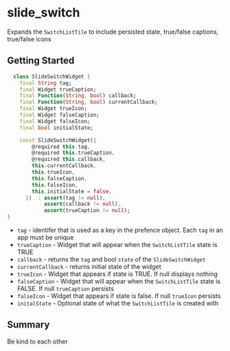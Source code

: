 # slide_switch

Expands the `SwitchListTile` to include persisted state, true/false captions, true/false icons

## Getting Started

```dart
  class SlideSwitchWidget {
    final String tag;
    final Widget trueCaption;
    final Function(String, bool) callback;
    final Function(String, bool) currentCallback;
    final Widget trueIcon;
    final Widget falseCaption;
    final Widget falseIcon;
    final bool initialState;

    const SlideSwitchWidget({
        @required this.tag,
        @required this.trueCaption,
        @required this.callback,
        this.currentCallback,
        this.trueIcon,
        this.falseCaption,
        this.falseIcon,
        this.initialState = false,
      })  : assert(tag != null),
            assert(callback != null),
            assert(trueCaption != null);
}
```

- `tag` - identifer that is used as a key in the prefence object. Each `tag` in an app must be unique
- `trueCaption` - Widget that will appear when the `SwitchListTile` state is TRUE
- `callback` - returns the `tag` and bool `state` of the `SlideSwitchWidget`
- `currentCallback` - returns initial state of the widget
- `trueIcon` - Widget that appears if state is TRUE. If null displays nothing
- `falseCaption` - Widget that will appear when the `SwitchListTile` state is FALSE. If null `trueCaption` persists
- `falseIcon` - Widget that appears if state is false. If null `trueIcon` persists
- `initalState` - Optional state of what the `SwitchListTile` is created with

## Summary

Be kind to each other
